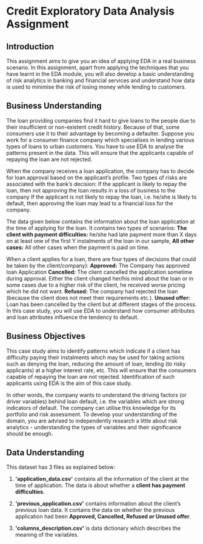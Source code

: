 # Credit Exploratory Data Analysis Assignment
## **Introduction**
This assignment aims to give you an idea of applying EDA in a real business scenario. In this assignment, apart from applying the techniques that you have learnt in the EDA module, you will also develop a basic understanding of risk analytics in banking and financial services and understand how data is used to minimise the risk of losing money while lending to customers.

## **Business Understanding**
The loan providing companies find it hard to give loans to the people due to their insufficient or non-existent credit history. Because of that, some consumers use it to their advantage by becoming a defaulter. Suppose you work for a consumer finance company which specialises in lending various types of loans to urban customers. You have to use EDA to analyse the patterns present in the data. This will ensure that the applicants capable of repaying the loan are not rejected.

When the company receives a loan application, the company has to decide for loan approval based on the applicant’s profile. Two types of risks are associated with the bank’s decision:
If the applicant is likely to repay the loan, then not approving the loan results in a loss of business to the company
If the applicant is not likely to repay the loan, i.e. he/she is likely to default, then approving the loan may lead to a financial loss for the company.

The data given below contains the information about the loan application at the time of applying for the loan. It contains two types of scenarios:
**The client with payment difficulties:** he/she had late payment more than X days on at least one of the first Y instalments of the loan in our sample,
**All other cases:** All other cases when the payment is paid on time.

When a client applies for a loan, there are four types of decisions that could be taken by the client/company):
**Approved:** The Company has approved loan Application
**Cancelled:** The client cancelled the application sometime during approval. Either the client changed her/his mind about the loan or in some cases due to a higher risk of the client, he received worse pricing which he did not want.
**Refused:** The company had rejected the loan (because the client does not meet their requirements etc.).
**Unused offer:** Loan has been cancelled by the client but at different stages of the process.
In this case study, you will use EDA to understand how consumer attributes and loan attributes influence the tendency to default.

## **Business Objectives**
This case study aims to identify patterns which indicate if a client has difficulty paying their instalments which may be used for taking actions such as denying the loan, reducing the amount of loan, lending (to risky applicants) at a higher interest rate, etc. This will ensure that the consumers capable of repaying the loan are not rejected. Identification of such applicants using EDA is the aim of this case study.

In other words, the company wants to understand the driving factors (or driver variables) behind loan default, i.e. the variables which are strong indicators of default.  The company can utilise this knowledge for its portfolio and risk assessment.
To develop your understanding of the domain, you are advised to independently research a little about risk analytics - understanding the types of variables and their significance should be enough.

## **Data Understanding**
This dataset has 3 files as explained below: 
1. **'application_data.csv'**  contains all the information of the client at the time of application.
The data is about whether a **client has payment difficulties**.

2. **'previous_application.csv'** contains information about the client’s previous loan data. It contains the data on whether the previous application had been **Approved, Cancelled, Refused or Unused offer**.

3. **'columns_description.csv'** is data dictionary which describes the meaning of the variables.
